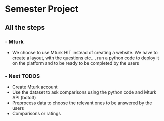 # Semester Project

## All the steps 

### - Mturk 
- We choose to use Mturk HIT instead of creating a website. We have to create a layout, with the questions etc..., run a python code to deploy it on the platform and to be ready to be completed by the users

### - Next TODOS
- Create Mturk account 
- Use the dataset to ask comparisons using the python code and Mturk API (boto3) 
- Preprocess data to choose the relevant ones to be answered by the users 
- Comparisons or ratings
